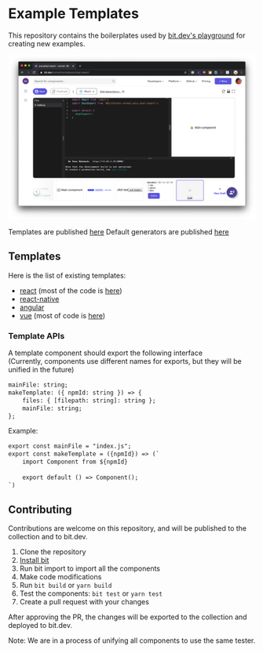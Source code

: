 # Example Templates

This repository contains the boilerplates used by [bit.dev's playground](https://docs.bit.dev/docs/bit-dev#component-playground) for creating new examples. 

![screenshot](./screenshot.png)


Templates are published [here](https://bit.dev/bit/javascript?namespaces=template)
Default generators are published [here](https://bit.dev/bit/javascript?namespaces=default-generator)

## Templates
Here is the list of existing templates:
* [react](./components/template/react/react-template.ts) (most of the code is [here](./components/default-generator/react/react/react-default-code.ts))
* [react-native](./components/template/react-native/index.ts)
* [angular](./components/template/angular/ng-template-generator.ts)
* [vue](./components/template/vue/vue-template.ts) (most of code is [here](./components/default-generator/vue/vue-default-code.ts))

### Template APIs
A template component should export the following interface  
(Currently, components use different names for exports, but they will be unified in the future)

```tsx
mainFile: string;
makeTemplate: ({ npmId: string }) => {
	files: { [filepath: string]: string };
	mainFile: string;
};
```

Example:
```tsx
export const mainFile = "index.js";
export const makeTemplate = ({npmId}) => (`
	import Component from ${npmId}
	
	export default () => Component();
`)
```

## Contributing

Contributions are welcome on this repository, and will be published to the collection and to bit.dev. 

1. Clone the repository
1. [Install bit](https://docs.bit.dev/docs/installation)
1. Run bit import to import all the components
1. Make code modifications
1. Run `bit build` or `yarn build`
1. Test the components: `bit test` or `yarn test`
1. Create a pull request with your changes

After approving the PR, the changes will be exported to the collection and deployed to bit.dev. 

Note: We are in a process of unifying all components to use the same tester. 
